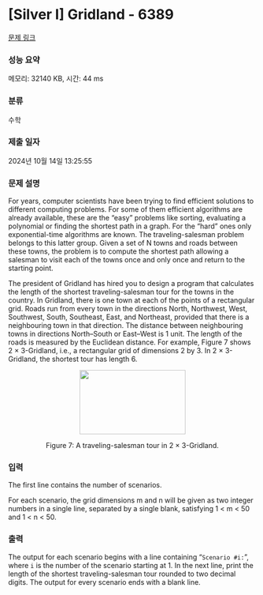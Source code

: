 # [Silver I] Gridland - 6389 

[문제 링크](https://www.acmicpc.net/problem/6389) 

### 성능 요약

메모리: 32140 KB, 시간: 44 ms

### 분류

수학

### 제출 일자

2024년 10월 14일 13:25:55

### 문제 설명

<p>For years, computer scientists have been trying to find efficient solutions to different computing problems. For some of them efficient algorithms are already available, these are the “easy” problems like sorting, evaluating a polynomial or finding the shortest path in a graph. For the “hard” ones only exponential-time algorithms are known. The traveling-salesman problem belongs to this latter group. Given a set of N towns and roads between these towns, the problem is to compute the shortest path allowing a salesman to visit each of the towns once and only once and return to the starting point.</p>

<p>The president of Gridland has hired you to design a program that calculates the length of the shortest traveling-salesman tour for the towns in the country. In Gridland, there is one town at each of the points of a rectangular grid. Roads run from every town in the directions North, Northwest, West, Southwest, South, Southeast, East, and Northeast, provided that there is a neighbouring town in that direction. The distance between neighbouring towns in directions North–South or East–West is 1 unit. The length of the roads is measured by the Euclidean distance. For example, Figure 7 shows 2 × 3-Gridland, i.e., a rectangular grid of dimensions 2 by 3. In 2 × 3-Gridland, the shortest tour has length 6.</p>

<p style="text-align: center;"><img alt="" src="https://upload.acmicpc.net/c717a8ee-2775-44c2-b041-5aefc78f64fa/-/preview/" style="width: 215px; height: 130px;"></p>

<p style="text-align: center;">Figure 7: A traveling-salesman tour in 2 × 3-Gridland.</p>

<p> </p>

### 입력 

 <p>The first line contains the number of scenarios.</p>

<p>For each scenario, the grid dimensions m and n will be given as two integer numbers in a single line, separated by a single blank, satisfying 1 < m < 50 and 1 < n < 50.</p>

### 출력 

 <p>The output for each scenario begins with a line containing “<code>Scenario #i:</code>”, where <code>i</code> is the number of the scenario starting at 1. In the next line, print the length of the shortest traveling-salesman tour rounded to two decimal digits. The output for every scenario ends with a blank line.</p>

